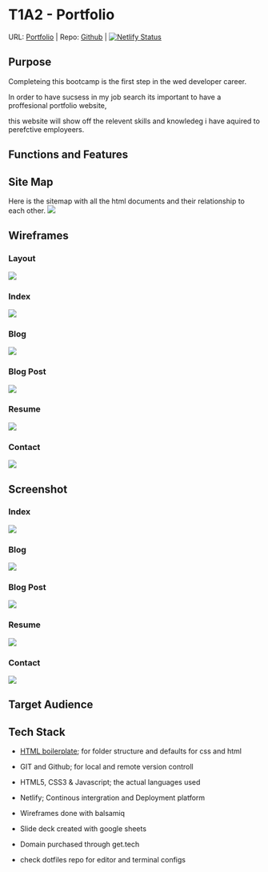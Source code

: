 # T1A2 - Portfolio
URL: [Portfolio](https://www.paynelessdev.tech) | Repo: [Github](https://github.com/PayneLessDev/portfolio) | [![Netlify Status](https://api.netlify.com/api/v1/badges/72d99ff2-d9fb-4c4f-8555-b8b374aa6b51/deploy-status)](https://app.netlify.com/sites/optimistic-varahamihira-178b69/deploys)

## Purpose

Completeing this bootcamp is the first step in the wed developer career.

In order to have sucsess in my job search its important to have a proffesional portfolio website,

this website will show off the relevent skills and knowledeg i have aquired to perefctive employeers.

## Functions and Features


## Site Map
Here is the sitemap with all the html documents and their relationship to each other.
![](docs/img/Sitemap.png)

## Wireframes
### Layout
![](docs/img/layout.png)
### Index
![](docs/img/index.png)
### Blog
![](docs/img/blog.png)
### Blog Post
![](docs/img/post.png)
### Resume
![](docs/img/resume.png)
### Contact
![](docs/img/contact.png)

## Screenshot
### Index
![](docs/img/indexss.png)
### Blog
![](docs/img/blogss.png)
### Blog Post
![](docs/img/postss.png)
### Resume
![](docs/img/resumess.png)
### Contact
![](docs/img/contactss.png)

## Target Audience

## Tech Stack
* [HTML boilerplate](https://html5boilerplate.com); for folder structure and defaults for css and html

* GIT and Github; for local and remote version controll

* HTML5, CSS3 & Javascript; the actual languages used

* Netlify; Continous intergration and Deployment platform

* Wireframes done with balsamiq

* Slide deck created with google sheets

* Domain purchased through get.tech

* check dotfiles repo for editor and terminal configs
